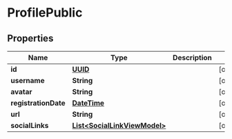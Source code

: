 
# ProfilePublic

## Properties
Name | Type | Description | Notes
------------ | ------------- | ------------- | -------------
**id** | [**UUID**](UUID.md) |  |  [optional]
**username** | **String** |  |  [optional]
**avatar** | **String** |  |  [optional]
**registrationDate** | [**DateTime**](DateTime.md) |  |  [optional]
**url** | **String** |  |  [optional]
**socialLinks** | [**List&lt;SocialLinkViewModel&gt;**](SocialLinkViewModel.md) |  |  [optional]



